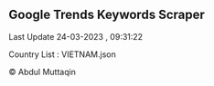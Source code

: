

## Google Trends Keywords Scraper 
 
Last Update 24-03-2023 , 09:31:22

Country List :
VIETNAM.json



© Abdul Muttaqin 
